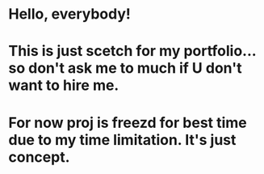 # Hello, everybody!

# This is just scetch for my portfolio... so don't ask me to much if U don't want to hire me.

# For now proj is freezd for best time due to my time limitation. It's just concept.
